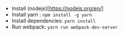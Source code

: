  * Install (nodejs)[https://nodejs.org/en/]
 * Install yarn : `npm install -g yarn`
 * Install dependencies: `yarn install`
 * Run webpack: `yarn run webpack-dev-server`
